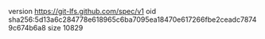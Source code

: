 version https://git-lfs.github.com/spec/v1
oid sha256:5d13a6c284778e618965c6ba7095ea18470e617266fbe2ceadc78749c674b6a8
size 10829
